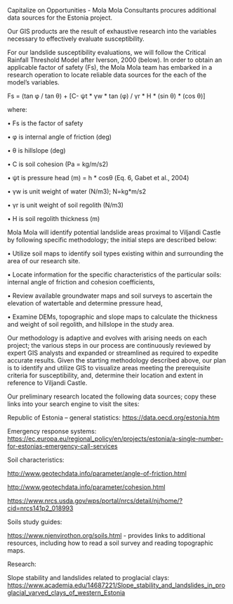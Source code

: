 Capitalize on Opportunities - Mola Mola Consultants procures additional data sources for the Estonia project. 

Our GIS products are the result of exhaustive research into the variables necessary to effectively evaluate susceptibility.  

For our landslide susceptibility evaluations, we will follow the Critical Rainfall Threshold Model after Iverson, 2000 (below).  In order to obtain an applicable factor of safety (Fs), the Mola Mola team has embarked in a research operation to locate reliable data sources for the each of the model’s variables.


Fs = (tan φ / tan θ) + [C- ψt * γw * tan (φ) / γr * H * (sin θ) * (cos θ)]

where:

•	Fs is the factor of safety

•	φ is internal angle of friction (deg)

•	θ is hillslope (deg)

•	C is soil cohesion (Pa = kg/m/s2)

•	ψt is pressure head (m) = h * cosθ (Eq. 6, Gabet et al., 2004)

•	γw is unit weight of water (N/m3); N=kg*m/s2

•	γr is unit weight of soil regolith (N/m3)

•	H is soil regolith thickness (m)


Mola Mola will identify potential landslide areas proximal to Viljandi Castle by following specific methodology; the initial steps are described below:

•	Utilize soil maps to identify soil types existing within and surrounding the area of our research site.

•	Locate information for the specific characteristics of the particular soils: internal angle of friction and cohesion coefficients, 
        
•	Review available groundwater maps and soil surveys to ascertain the elevation of watertable and determine pressure head, 

•	Examine DEMs, topographic and slope maps to calculate the thickness and weight of soil regolith, and hillslope in the study area. 


Our methodology is adaptive and evolves with arising needs on each project; the various steps in our process are continuously reviewed by expert GIS analysts and expanded or streamlined as required to expedite accurate results.  Given the starting methodology described above, our plan is to identify and utilize GIS to visualize areas meeting the prerequisite criteria for susceptibility, and, determine their location and extent in reference to Viljandi Castle. 

Our preliminary research located the following data sources; copy these links into your search engine to visit the sites:

Republic of Estonia – general statistics: https://data.oecd.org/estonia.htm

Emergency response systems: https://ec.europa.eu/regional_policy/en/projects/estonia/a-single-number-for-estonias-emergency-call-services

Soil characteristics:

  http://www.geotechdata.info/parameter/angle-of-friction.html
  
  http://www.geotechdata.info/parameter/cohesion.html
  
  https://www.nrcs.usda.gov/wps/portal/nrcs/detail/nj/home/?cid=nrcs141p2_018993
  
Soils study guides:

  https://www.njenvirothon.org/soils.html - provides links to additional resources, including how to read a soil survey and     reading topographic maps.
  
Research:

  Slope stability and landslides related to proglacial clays: https://www.academia.edu/14687221/Slope_stability_and_landslides_in_proglacial_varved_clays_of_western_Estonia

